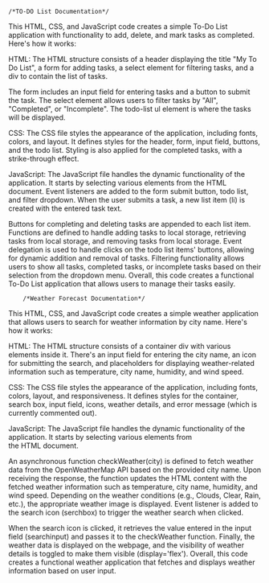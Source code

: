     /*TO-DO List Documentation*/
This HTML, CSS, and JavaScript code creates a simple To-Do List application with functionality to add, delete, and mark tasks as completed. Here's how it works:

HTML:
The HTML structure consists of a header displaying the title "My To Do List", a form for adding tasks, a select element for filtering tasks, and a div to contain the list of tasks.

The form includes an input field for entering tasks and a button to submit the task.
The select element allows users to filter tasks by "All", "Completed", or "Incomplete".
The todo-list ul element is where the tasks will be displayed.

CSS:
The CSS file styles the appearance of the application, including fonts, colors, and layout.
It defines styles for the header, form, input field, buttons, and the todo list.
Styling is also applied for the completed tasks, with a strike-through effect.

JavaScript:
The JavaScript file handles the dynamic functionality of the application.
It starts by selecting various elements from the HTML document.
Event listeners are added to the form submit button, todo list, and filter dropdown.
When the user submits a task, a new list item (li) is created with the entered task text.

Buttons for completing and deleting tasks are appended to each list item.
Functions are defined to handle adding tasks to local storage, retrieving tasks from local storage, and removing tasks from local storage.
Event delegation is used to handle clicks on the todo list items' buttons, allowing for dynamic addition and removal of tasks.
Filtering functionality allows users to show all tasks, completed tasks, or incomplete tasks based on their selection from the dropdown menu.
Overall, this code creates a functional To-Do List application that allows users to manage their tasks easily.


        /*Weather Forecast Documentation*/
This HTML, CSS, and JavaScript code creates a simple weather application that allows users to search for weather information by city name. Here's how it works:

HTML:
The HTML structure consists of a container div with various elements inside it.
There's an input field for entering the city name, an icon for submitting the search, and placeholders for displaying weather-related information such as temperature, city name, humidity, and wind speed.

CSS:
The CSS file styles the appearance of the application, including fonts, colors, layout, and responsiveness.
It defines styles for the container, search box, input field, icons, weather details, and error message (which is currently commented out).

JavaScript:
The JavaScript file handles the dynamic functionality of the application.
It starts by selecting various elements from the HTML document.

An asynchronous function checkWeather(city) is defined to fetch weather data from the OpenWeatherMap API based on the provided city name.
Upon receiving the response, the function updates the HTML content with the fetched weather information such as temperature, city name, humidity, and wind speed.
Depending on the weather conditions (e.g., Clouds, Clear, Rain, etc.), the appropriate weather image is displayed.
Event listener is added to the search icon (serchbox) to trigger the weather search when clicked.

When the search icon is clicked, it retrieves the value entered in the input field (searchinput) and passes it to the checkWeather function.
Finally, the weather data is displayed on the webpage, and the visibility of weather details is toggled to make them visible (display='flex').
Overall, this code creates a functional weather application that fetches and displays weather information based on user input.
